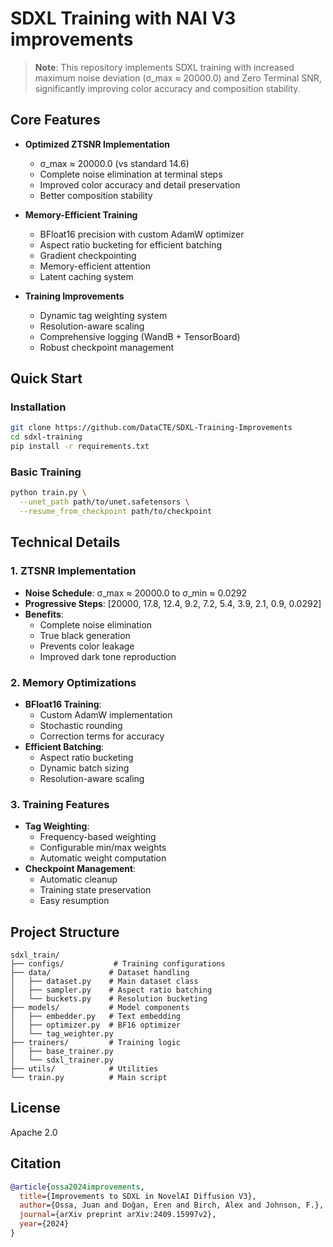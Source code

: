 # SDXL Training with NAI V3 improvements

> **Note**: This repository implements SDXL training with increased maximum noise deviation (σ_max ≈ 20000.0) and Zero Terminal SNR, significantly improving color accuracy and composition stability.

## Core Features

- **Optimized ZTSNR Implementation**
  - σ_max ≈ 20000.0 (vs standard 14.6)
  - Complete noise elimination at terminal steps
  - Improved color accuracy and detail preservation
  - Better composition stability

- **Memory-Efficient Training**
  - BFloat16 precision with custom AdamW optimizer
  - Aspect ratio bucketing for efficient batching
  - Gradient checkpointing
  - Memory-efficient attention
  - Latent caching system

- **Training Improvements**
  - Dynamic tag weighting system
  - Resolution-aware scaling
  - Comprehensive logging (WandB + TensorBoard)
  - Robust checkpoint management

## Quick Start

### Installation
```bash
git clone https://github.com/DataCTE/SDXL-Training-Improvements
cd sdxl-training
pip install -r requirements.txt
```

### Basic Training
```bash
python train.py \
  --unet_path path/to/unet.safetensors \
  --resume_from_checkpoint path/to/checkpoint
```

## Technical Details

### 1. ZTSNR Implementation
- **Noise Schedule**: σ_max ≈ 20000.0 to σ_min ≈ 0.0292
- **Progressive Steps**: [20000, 17.8, 12.4, 9.2, 7.2, 5.4, 3.9, 2.1, 0.9, 0.0292]
- **Benefits**:
  - Complete noise elimination
  - True black generation
  - Prevents color leakage
  - Improved dark tone reproduction

### 2. Memory Optimizations
- **BFloat16 Training**:
  - Custom AdamW implementation
  - Stochastic rounding
  - Correction terms for accuracy
- **Efficient Batching**:
  - Aspect ratio bucketing
  - Dynamic batch sizing
  - Resolution-aware scaling

### 3. Training Features
- **Tag Weighting**:
  - Frequency-based weighting
  - Configurable min/max weights
  - Automatic weight computation
- **Checkpoint Management**:
  - Automatic cleanup
  - Training state preservation
  - Easy resumption

## Project Structure
```
sdxl_train/
├── configs/           # Training configurations
├── data/             # Dataset handling
│   ├── dataset.py    # Main dataset class
│   ├── sampler.py    # Aspect ratio batching
│   └── buckets.py    # Resolution bucketing
├── models/           # Model components
│   ├── embedder.py   # Text embedding
│   ├── optimizer.py  # BF16 optimizer
│   └── tag_weighter.py
├── trainers/         # Training logic
│   ├── base_trainer.py
│   └── sdxl_trainer.py
├── utils/            # Utilities
└── train.py          # Main script
```

## License
Apache 2.0

## Citation
```bibtex
@article{ossa2024improvements,
  title={Improvements to SDXL in NovelAI Diffusion V3},
  author={Ossa, Juan and Doğan, Eren and Birch, Alex and Johnson, F.},
  journal={arXiv preprint arXiv:2409.15997v2},
  year={2024}
}
```

